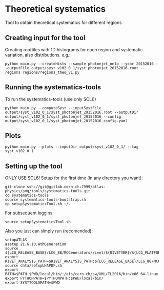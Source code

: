 Theoretical systematics
=========================

Tool to obtain theoretical systematics for different regions

## Creating input for the tool

Creating rooftiles with 1D histograms for each region and systematic variation, also distributions. e.g.:
    
    python main.py --createHists --sample photonjet_nnlo --year 20152016 --outputFile output/syst_v102_0_1/syst_photonjet_20152016.root --regions regions/regions_theo_v1.py

## Running the systematics-tools

To run the systematics-tools (use only SCL6)

	python main.py --computeSyst --inputSystFile output/syst_v102_0_1/syst_photonjet_20152016.root --outputDir output/syst_v102_0_1/syst_photonjet_20152016 --config output/syst_v102_0_1/syst_photonjet_20152016_config.yaml


## Plots

	python main.py --plots --inputDir output/syst_v102_0_1/ --tag syst_v102_0_1

## Setting up the tool

ONLY USE SCL6!
Setup for the first time (in any directory you want):

	git clone ssh://git@gitlab.cern.ch:7999/atlas-physics/pmg/tools/systematics-tools.git
	cd systematics-tools
	source systematics-tools-bootstrap.sh
	cp setupSystematicsTool.sh ~/.

For subsequent loggins:

	source setupSystematicsTool.sh 

Also you just can simply run (recomended):

	setupATLAS
	asetup 21.6.10,AthGeneration
	source ${LCG_RELEASE_BASE}/LCG_88/MCGenerators/rivet/${RIVETVER}/${LCG_PLATFORM}/rivetenv.sh
	export RIVET_ANALYSIS_PATH=$RIVET_ANALYSIS_PATH:${LCG_RELEASE_BASE}/LCG_88/MCGenerators/rivet/${RIVETVER}/${LCG_PLATFORM}/share/Rivet
	source data/setupLHAPDF.sh
	export PATH=$PATH:$PWD/local/bin/:/afs/cern.ch/sw/XML/TL2016/bin/x86_64-linux
	export PYTHONPATH=$PYTHONPATH:$PWD/local/bin/
	export SYSTTOOLSPATH=$PWD

